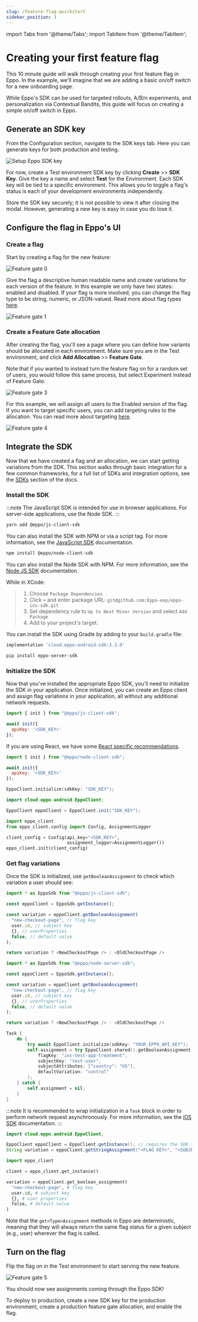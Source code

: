 ```yaml
---
slug: /feature-flag-quickstart
sidebar_position: 3
---
```


import Tabs from '@theme/Tabs';
import TabItem from '@theme/TabItem';

# Creating your first feature flag

This 10 minute guide will walk through creating your first feature flag in Eppo. In the example, we'll imagine that we are adding a basic on/off switch for a new onboarding page.

While Eppo's SDK can be used for targeted rollouts, A/B/n experiments, and personalization via Contextual Bandits, this guide will focus on creating a simple on/off switch in Eppo.

## Generate an SDK key

From the Configuration section, navigate to the SDK keys tab. Here you can generate keys for both production and testing.

![Setup Eppo SDK key](/img/feature-flagging/environments/sdk-keys.png)

For now, create a Test environment SDK key by clicking **Create** >> **SDK Key**. Give the key a name and select **Test** for the Environment. Each SDK key will be tied to a specific environment. This allows you to toggle a flag's status is each of your development environments independently. 

Store the SDK key securely; it is not possible to view it after closing the modal. However, generating a new key is easy in case you do lose it.

## Configure the flag in Eppo's UI

### Create a flag

Start by creating a flag for the new feature:

![Feature gate 0](/img/feature-flagging/feature-flag-qs-0.png)

Give the flag a descriptive human readable name and create variations for each version of the feature. In this example we only have two states: enabled and disabled. If your flag is more involved, you can change the flag type to be string, numeric, or JSON-valued. Read more about flag types [here](/feature-flagging/concepts/flag-variations).

![Feature gate 1](/img/feature-flagging/feature-flag-qs-1.png)

### Create a Feature Gate allocation

After creating the flag, you'll see a page where you can define how variants should be allocated in each environment. Make sure you are in the Test environment, and click **Add Allocation** >> **Feature Gate**.

Note that if you wanted to instead turn the feature flag on for a random set of users, you would follow this same process, but select Experiment instead of Feature Gate.

![Feature gate 3](/img/feature-flagging/feature-flag-qs-2.png)

For this example, we will assign all users to the Enabled version of the flag. If you want to target specific users, you can add targeting rules to the allocation. You can read more about targeting [here](/feature-flagging/concepts/targeting).

![Feature gate 4](/img/feature-flagging/feature-flag-qs-3.png)

## Integrate the SDK

Now that we have created a flag and an allocation, we can start getting variations from the SDK. This section walks through basic integration for a few common frameworks, for a full list of SDKs and integration options, see the [SDKs](/sdks) section of the docs.

### Install the SDK

<Tabs groupId="sdk">
<TabItem value="js" label="JavaScript">

:::note
The JavaScript SDK is intended for use in browser applications. For server-side applications, use the Node SDK.
:::

```bash
yarn add @eppo/js-client-sdk
```

You can also install the SDK with NPM or via a script tag. For more information, see the [JavaScript SDK](/sdks/client-sdks/javascript) documentation.

</TabItem>

<TabItem value="node" label="Node">

```bash
npm install @eppo/node-client-sdk
```

You can also install the Node SDK with NPM. For more information, see the [Node JS SDK](/sdks/server-sdks/node) documentation.

</TabItem>

<TabItem value="ios" label="iOS">

While in XCode:

> 1. Choose `Package Dependencies`
> 2. Click `+` and enter package URL: `git@github.com:Eppo-exp/eppo-ios-sdk.git`
> 3. Set dependency rule to `Up to Next Minor Version` and select `Add Package`
> 4. Add to your project's target.

</TabItem>

<TabItem value="android" label="Android">

You can install the SDK using Gradle by adding to your `build.gradle` file:

```groovy
implementation 'cloud.eppo:android-sdk:3.3.0'
```

</TabItem>

<TabItem value="python" label="Python">

```bash
pip install eppo-server-sdk
```

</TabItem>
</Tabs>

### Initialize the SDK

Now that you've installed the appropriate Eppo SDK, you'll need to initialize the SDK in your application. Once initialized, you can create an Eppo client and assign flag variations in your application, all without any additional network requests.

<Tabs groupId="sdk">
<TabItem value="js" label="JavaScript">

```javascript
import { init } from "@eppo/js-client-sdk";

await init({
  apiKey: '<SDK_KEY>'
});
```

If you are using React, we have some [React specific recommendations](/sdks/client-sdks/javascript#usage-in-react).

</TabItem>

<TabItem value="node" label="Node">

```javascript
import { init } from "@eppo/node-client-sdk";

await init({
  apiKey: '<SDK_KEY>'
});
```


</TabItem>

<TabItem value="ios" label="iOS">

```swift
EppoClient.initialize(sdkKey: "SDK_KEY");
```

</TabItem>

<TabItem value="android" label="Android">

```java
import cloud.eppo.android.EppoClient;

EppoClient eppoClient = EppoClient.init("SDK_KEY");
```

</TabItem>

<TabItem value="python" label="Python">

```python
import eppo_client
from eppo_client.config import Config, AssignmentLogger

client_config = Config(api_key="<SDK_KEY>",
                       assignment_logger=AssignmentLogger())
eppo_client.init(client_config)
```

</TabItem>
</Tabs>

### Get flag variations

Once the SDK is initialized, use `getBooleanAssignment` to check which variation a user should see:

<Tabs groupId="sdk">
<TabItem value="js" label="JavaScript">

```js
import * as EppoSdk from "@eppo/js-client-sdk";

const eppoClient = EppoSdk.getInstance();

const variation = eppoClient.getBooleanAssignment(
  "new-checkout-page", // flag key
  user.id, // subject key
  {}, // userProperties
  false, // default value
);

return variation ? <NewCheckoutPage /> : <OldCheckoutPage />
```

</TabItem>

<TabItem value="node" label="Node">

```js
import * as EppoSdk from "@eppo/node-server-sdk";

const eppoClient = EppoSdk.getInstance();

const variation = eppoClient.getBooleanAssignment(
  "new-checkout-page", // flag key
  user.id, // subject key
  {}, // userProperties
  false, // default value
);

return variation ? <NewCheckoutPage /> : <OldCheckoutPage />
```

</TabItem>

<TabItem value="ios" label="iOS">

```swift
Task {
    do {
        try await EppoClient.initialize(sdkKey: "YOUR_EPPO_API_KEY");
        self.assignment = try EppoClient.shared().getBooleanAssignment(
            flagKey: "ios-test-app-treatment",
            subjectKey: "test-user",
            subjectAttributes: ["country": "US"],
            defaultVariation: "control"
        );
    } catch {
        self.assignment = nil;
    }
}
```

:::note
It is recommended to wrap initialization in a `Task` block in order to perform network request asynchronously. For more information, see the [iOS SDK](/sdks/client-sdks/ios) documentation.
:::
 
</TabItem>

<TabItem value="android" label="Android">

```java
import cloud.eppo.android.EppoClient;

EppoClient eppoClient = EppoClient.getInstance(); // requires the SDK to have already been initialized
String variation = eppoClient.getStringAssignment("<FLAG KEY>", "<SUBJECT KEY>", "<DEFAULT VALUE>");
```

</TabItem>

<TabItem value="python" label="Python">

```python
import eppo_client

client = eppo_client.get_instance()

variation = eppoClient.get_boolean_assignment(
  "new-checkout-page", # flag key
  user.id, # subject key
  {}, # user properties
  false, # default value
)
```

</TabItem>
</Tabs>

Note that the `get<Type>Assignment` methods in Eppo are deterministic, meaning that they will always return the same flag status for a given subject (e.g., user) wherever the flag is called.

## Turn on the flag

Flip the flag on in the Test environment to start serving the new feature.

![Feature gate 5](/img/feature-flagging/feature-gate-setup-2.png)

You should now see assignments coming through the Eppo SDK!

To deploy to production, create a new SDK key for the production environment, create a production feature gate allocation, and enable the flag.
